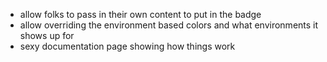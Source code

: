 * allow folks to pass in their own content to put in the badge
* allow overriding the environment based colors and what environments it
  shows up for
* sexy documentation page showing how things work

